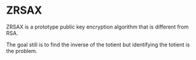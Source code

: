 # ZRSAX

ZRSAX is a prototype public key encryption algorithm that is different from RSA.

The goal still is to find the inverse of the totient but identifying the totient is the problem.
